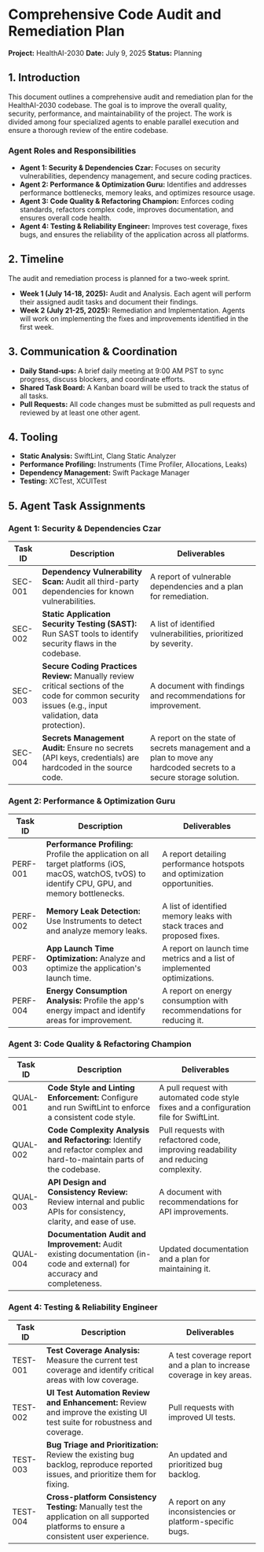 # Comprehensive Code Audit and Remediation Plan

**Project:** HealthAI-2030
**Date:** July 9, 2025
**Status:** Planning

## 1. Introduction

This document outlines a comprehensive audit and remediation plan for the HealthAI-2030 codebase. The goal is to improve the overall quality, security, performance, and maintainability of the project. The work is divided among four specialized agents to enable parallel execution and ensure a thorough review of the entire codebase.

### Agent Roles and Responsibilities

*   **Agent 1: Security & Dependencies Czar:** Focuses on security vulnerabilities, dependency management, and secure coding practices.
*   **Agent 2: Performance & Optimization Guru:** Identifies and addresses performance bottlenecks, memory leaks, and optimizes resource usage.
*   **Agent 3: Code Quality & Refactoring Champion:** Enforces coding standards, refactors complex code, improves documentation, and ensures overall code health.
*   **Agent 4: Testing & Reliability Engineer:** Improves test coverage, fixes bugs, and ensures the reliability of the application across all platforms.

## 2. Timeline

The audit and remediation process is planned for a two-week sprint.

*   **Week 1 (July 14-18, 2025):** Audit and Analysis. Each agent will perform their assigned audit tasks and document their findings.
*   **Week 2 (July 21-25, 2025):** Remediation and Implementation. Agents will work on implementing the fixes and improvements identified in the first week.

## 3. Communication & Coordination

*   **Daily Stand-ups:** A brief daily meeting at 9:00 AM PST to sync progress, discuss blockers, and coordinate efforts.
*   **Shared Task Board:** A Kanban board will be used to track the status of all tasks.
*   **Pull Requests:** All code changes must be submitted as pull requests and reviewed by at least one other agent.

## 4. Tooling

*   **Static Analysis:** SwiftLint, Clang Static Analyzer
*   **Performance Profiling:** Instruments (Time Profiler, Allocations, Leaks)
*   **Dependency Management:** Swift Package Manager
*   **Testing:** XCTest, XCUITest

## 5. Agent Task Assignments

### Agent 1: Security & Dependencies Czar

| Task ID | Description | Deliverables |
| --- | --- | --- |
| SEC-001 | **Dependency Vulnerability Scan:** Audit all third-party dependencies for known vulnerabilities. | A report of vulnerable dependencies and a plan for remediation. |
| SEC-002 | **Static Application Security Testing (SAST):** Run SAST tools to identify security flaws in the codebase. | A list of identified vulnerabilities, prioritized by severity. |
| SEC-003 | **Secure Coding Practices Review:** Manually review critical sections of the code for common security issues (e.g., input validation, data protection). | A document with findings and recommendations for improvement. |
| SEC-004 | **Secrets Management Audit:** Ensure no secrets (API keys, credentials) are hardcoded in the source code. | A report on the state of secrets management and a plan to move any hardcoded secrets to a secure storage solution. |

### Agent 2: Performance & Optimization Guru

| Task ID | Description | Deliverables |
| --- | --- | --- |
| PERF-001 | **Performance Profiling:** Profile the application on all target platforms (iOS, macOS, watchOS, tvOS) to identify CPU, GPU, and memory bottlenecks. | A report detailing performance hotspots and optimization opportunities. |
| PERF-002 | **Memory Leak Detection:** Use Instruments to detect and analyze memory leaks. | A list of identified memory leaks with stack traces and proposed fixes. |
| PERF-003 | **App Launch Time Optimization:** Analyze and optimize the application's launch time. | A report on launch time metrics and a list of implemented optimizations. |
| PERF-004 | **Energy Consumption Analysis:** Profile the app's energy impact and identify areas for improvement. | A report on energy consumption with recommendations for reducing it. |

### Agent 3: Code Quality & Refactoring Champion

| Task ID | Description | Deliverables |
| --- | --- | --- |
| QUAL-001 | **Code Style and Linting Enforcement:** Configure and run SwiftLint to enforce a consistent code style. | A pull request with automated code style fixes and a configuration file for SwiftLint. |
| QUAL-002 | **Code Complexity Analysis and Refactoring:** Identify and refactor complex and hard-to-maintain parts of the codebase. | Pull requests with refactored code, improving readability and reducing complexity. |
| QUAL-003 | **API Design and Consistency Review:** Review internal and public APIs for consistency, clarity, and ease of use. | A document with recommendations for API improvements. |
| QUAL-004 | **Documentation Audit and Improvement:** Audit existing documentation (in-code and external) for accuracy and completeness. | Updated documentation and a plan for maintaining it. |

### Agent 4: Testing & Reliability Engineer

| Task ID | Description | Deliverables |
| --- | --- | --- |
| TEST-001 | **Test Coverage Analysis:** Measure the current test coverage and identify critical areas with low coverage. | A test coverage report and a plan to increase coverage in key areas. |
| TEST-002 | **UI Test Automation Review and Enhancement:** Review and improve the existing UI test suite for robustness and coverage. | Pull requests with improved UI tests. |
| TEST-003 | **Bug Triage and Prioritization:** Review the existing bug backlog, reproduce reported issues, and prioritize them for fixing. | An updated and prioritized bug backlog. |
| TEST-004 | **Cross-platform Consistency Testing:** Manually test the application on all supported platforms to ensure a consistent user experience. | A report on any inconsistencies or platform-specific bugs. |
